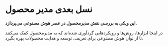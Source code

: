 # نسل بعدی مدیر محصول

**این ویکی به بررسی نقش مدیرمحصول در عصر هوش مصنوعی می‌پردازد.**

در اینجا ابزارها، روش‌ها و رویکردهایی گردآوری شده‌اند که به مدیرمحصول کمک می‌کنند تا از توان هوش مصنوعی برای تعریف، توسعه و هدایت محصولات بهره بگیرد.

